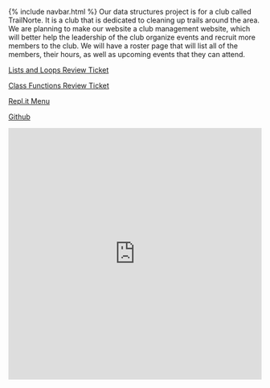 {% include navbar.html %}
Our data structures project is for a club called TrailNorte. It is a club that is dedicated to cleaning up trails around the area. We are planning to make our website a club management website, which will better help the leadership of the club organize events and recruit more members to the club. We will have a roster page that will list all of the members, their hours, as well as upcoming events that they can attend. 

[Lists and Loops Review Ticket](https://github.com/NoahJ214/NoahJengCSP/issues/1)

[Class Functions Review Ticket](https://github.com/NoahJ214/NoahJengCSP/issues/2)

[Repl.it Menu](https://replit.com/@NoahJeng/NoahJengCSP)

[Github](https://github.com/NoahJ214/Team-Screwdrivers)

<iframe frameborder= "0" width="100%" height="500px" src="https://replit.com/@NoahJeng/NoahJengCSP?embed=true">